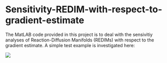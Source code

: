 # Sensitivity-REDIM-with-respect-to-gradient-estimate

The MatLAB code provided in this project is to deal with the sensivitiy analyses of Reaction-Diffusion Manifolds (REDIMs) with respect to the gradient estimate. 
A simple test example is investigated here:

<img src="https://render.githubusercontent.com/render/math?math=\frac{\partial \psi_1}{\partial t}=-k_1 \psi_1 + d \cdot \frac{\partial^2 \psi_1}{\partial x^2}">

